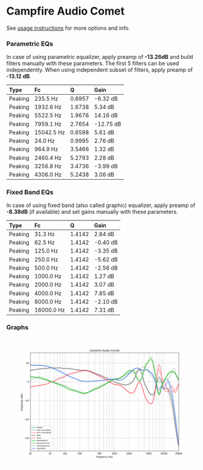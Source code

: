 # Campfire Audio Comet
See [usage instructions](https://github.com/jaakkopasanen/AutoEq#usage) for more options and info.

### Parametric EQs
In case of using parametric equalizer, apply preamp of **-13.26dB** and build filters manually
with these parameters. The first 5 filters can be used independently.
When using independent subset of filters, apply preamp of **-13.12 dB**.

| Type    | Fc         |      Q | Gain      |
|:--------|:-----------|:-------|:----------|
| Peaking | 235.5 Hz   | 0.6957 | -6.32 dB  |
| Peaking | 1932.6 Hz  | 1.6738 | 5.34 dB   |
| Peaking | 5522.5 Hz  | 1.9676 | 14.16 dB  |
| Peaking | 7959.1 Hz  | 2.7654 | -12.75 dB |
| Peaking | 15042.5 Hz | 0.6598 | 5.61 dB   |
| Peaking | 24.0 Hz    | 0.9995 | 2.76 dB   |
| Peaking | 964.9 Hz   | 3.5466 | 1.32 dB   |
| Peaking | 2460.4 Hz  | 5.2793 | 2.28 dB   |
| Peaking | 3256.8 Hz  | 3.4736 | -3.99 dB  |
| Peaking | 4306.0 Hz  | 5.2438 | 3.06 dB   |

### Fixed Band EQs
In case of using fixed band (also called graphic) equalizer, apply preamp of **-8.38dB**
(if available) and set gains manually with these parameters.

| Type    | Fc         |      Q | Gain     |
|:--------|:-----------|:-------|:---------|
| Peaking | 31.3 Hz    | 1.4142 | 2.84 dB  |
| Peaking | 62.5 Hz    | 1.4142 | -0.40 dB |
| Peaking | 125.0 Hz   | 1.4142 | -3.35 dB |
| Peaking | 250.0 Hz   | 1.4142 | -5.62 dB |
| Peaking | 500.0 Hz   | 1.4142 | -2.56 dB |
| Peaking | 1000.0 Hz  | 1.4142 | 1.27 dB  |
| Peaking | 2000.0 Hz  | 1.4142 | 3.07 dB  |
| Peaking | 4000.0 Hz  | 1.4142 | 7.85 dB  |
| Peaking | 8000.0 Hz  | 1.4142 | -2.10 dB |
| Peaking | 16000.0 Hz | 1.4142 | 7.31 dB  |

### Graphs
![](./Campfire%20Audio%20Comet.png)